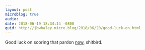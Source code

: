 ```yaml
---
layout: post
microblog: true
audio: 
date: 2018-06-19 18:34:14 -0800
guid: http://jbwhaley.micro.blog/2018/06/20/good-luck-on.html
---
```

Good luck on scoring that pardon [now](https://apple.news/AJC3858pZRlymFVuPoP9u6w), shitbird.
